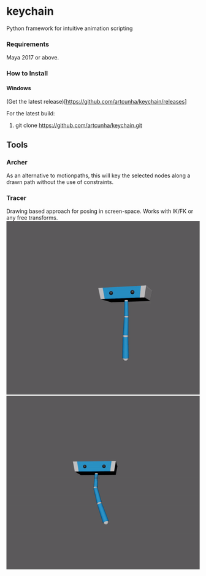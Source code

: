 # keychain
Python framework for intuitive animation scripting

### Requirements ###
Maya 2017 or above.

### How to Install ###
#### Windows ####
(Get the latest release)[https://github.com/artcunha/keychain/releases]

For the latest build:
1. git clone https://github.com/artcunha/keychain.git


## Tools ##
### Archer ###
As an alternative to motionpaths, this will key the selected nodes along a drawn path without the use of constraints.  


### Tracer ###
Drawing based approach for posing in screen-space. Works with IK/FK or any free transforms. 
![tracer_1](docs/images/tracer_1.gif)
![tracer_2](docs/images/tracer_2.gif)
